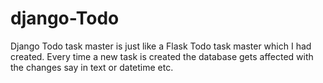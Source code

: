 # django-Todo

Django Todo task master is just like a Flask Todo task master which I had created. Every time a new task is created the database gets affected with the changes say in text or datetime etc.
